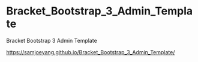 # Bracket_Bootstrap_3_Admin_Template
Bracket Bootstrap 3 Admin Template


https://samjoeyang.github.io/Bracket_Bootstrap_3_Admin_Template/
